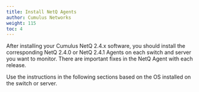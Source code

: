 ```yaml
---
title: Install NetQ Agents
author: Cumulus Networks
weight: 115
toc: 4
---
```

After installing your Cumulus NetQ 2.4.x software, you should install the corresponding NetQ 2.4.0 or NetQ 2.4.1 Agents on each switch and server you want to monitor. There are important fixes in the NetQ Agent with each release.

Use the instructions in the following sections based on the OS installed on the switch or server.
